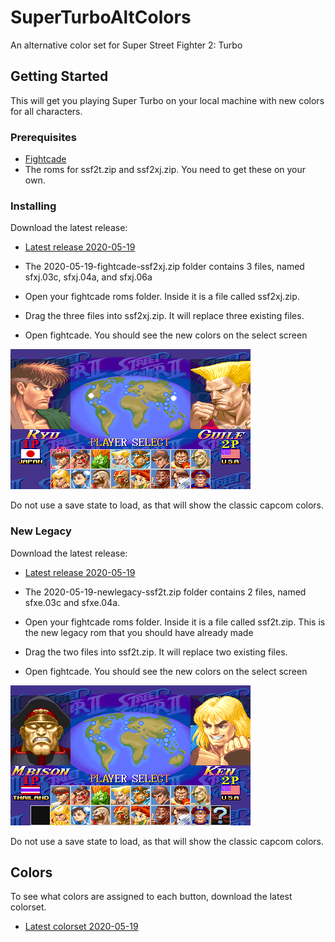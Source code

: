 # SuperTurboAltColors
An alternative color set for Super Street Fighter 2: Turbo

## Getting Started
This will get you playing Super Turbo on your local machine with new colors for all characters.

### Prerequisites
 * [Fightcade](http://www.fightcade.com/)
 * The roms for ssf2t.zip and ssf2xj.zip. You need to get these on your own.
 
### Installing
Download the latest release:
 * [Latest release 2020-05-19](roms/2020-05-19-fightcade-ssf2xj.zip?raw=true)
 
* The 2020-05-19-fightcade-ssf2xj.zip folder contains 3 files, named sfxj.03c, sfxj.04a, and sfxj.06a
* Open your fightcade roms folder. Inside it is a file called ssf2xj.zip.
* Drag the three files into ssf2xj.zip. It will replace three existing files.
* Open fightcade. You should see the new colors on the select screen

 ![character select](images/characterselect.png)

Do not use a save state to load, as that will show the classic capcom colors.
 
### New Legacy
Download the latest release:
 * [Latest release 2020-05-19](roms/2020-05-19-newlegacy-ssf2t.zip?raw=true)
 
* The 2020-05-19-newlegacy-ssf2t.zip folder contains 2 files, named sfxe.03c and sfxe.04a.
* Open your fightcade roms folder. Inside it is a file called ssf2t.zip. This is the new legacy rom that you should have already made
* Drag the two files into ssf2t.zip. It will replace two existing files.
* Open fightcade. You should see the new colors on the select screen

 ![character select new legacy](images/characterselect_newlegacy.png)

Do not use a save state to load, as that will show the classic capcom colors.


## Colors
To see what colors are assigned to each button, download the latest colorset.
 * [Latest colorset  2020-05-19](colorsets/2020-05-19-colorset.zip?raw=true)

